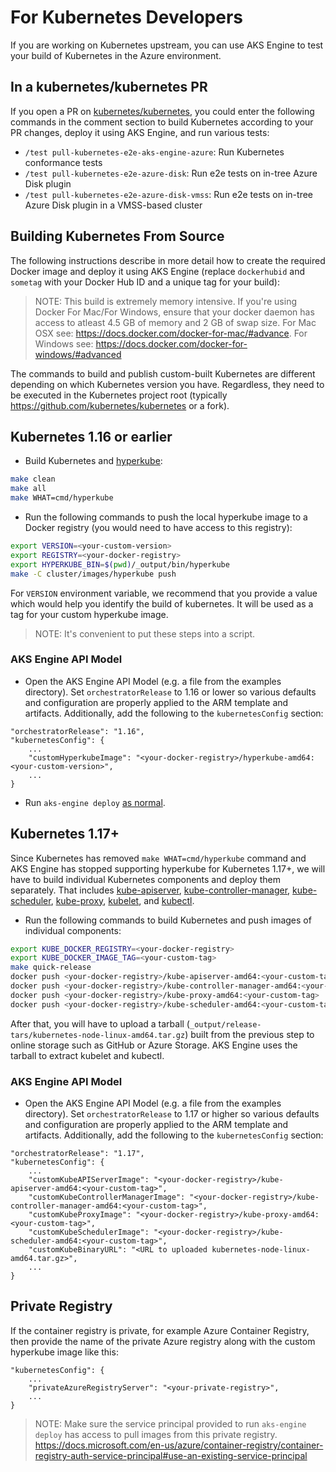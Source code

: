 # For Kubernetes Developers

If you are working on Kubernetes upstream, you can use AKS Engine to test your build of Kubernetes in the Azure environment.

## In a kubernetes/kubernetes PR

If you open a PR on [kubernetes/kubernetes](https://github.com/kubernetes/kubernetes), you could enter the following commands in the comment section to build Kubernetes according to your PR changes, deploy it using AKS Engine, and run various tests:

* `/test pull-kubernetes-e2e-aks-engine-azure`: Run Kubernetes conformance tests
* `/test pull-kubernetes-e2e-azure-disk`: Run e2e tests on in-tree Azure Disk plugin
* `/test pull-kubernetes-e2e-azure-disk-vmss`:  Run e2e tests on in-tree Azure Disk plugin in a VMSS-based cluster

## Building Kubernetes From Source

The following instructions describe in more detail how to create the required Docker image and deploy it using AKS Engine (replace `dockerhubid` and `sometag` with your Docker Hub ID and a unique tag for your build):

> NOTE: This build is extremely memory intensive. If you're using Docker For Mac/For Windows, ensure that your docker daemon has access to atleast 4.5 GB of memory and 2 GB of swap size. For Mac OSX see: https://docs.docker.com/docker-for-mac/#advance. For Windows see: https://docs.docker.com/docker-for-windows/#advanced

The commands to build and publish custom-built Kubernetes are different depending on which Kubernetes version you have. Regardless, they need to be executed in the Kubernetes project root (typically https://github.com/kubernetes/kubernetes or a fork).

## Kubernetes 1.16 or earlier

* Build Kubernetes and [hyperkube](https://github.com/kubernetes/kubernetes/tree/master/cluster/images/hyperkube#hyperkube):

```bash
make clean
make all
make WHAT=cmd/hyperkube
```

* Run the following commands to push the local hyperkube image to a Docker registry (you would need to have access to this registry):

```bash
export VERSION=<your-custom-version>
export REGISTRY=<your-docker-registry>
export HYPERKUBE_BIN=$(pwd)/_output/bin/hyperkube
make -C cluster/images/hyperkube push
```

For `VERSION` environment variable, we recommend that you provide a value which would help you identify the build of kubernetes. It will be used as a tag for your custom hyperkube image.

> NOTE: It's convenient to put these steps into a script.

### AKS Engine API Model

* Open the AKS Engine API Model (e.g. a file from the examples directory). Set `orchestratorRelease` to 1.16 or lower so various defaults and configuration are properly applied to the ARM template and artifacts. Additionally, add the following to the `kubernetesConfig` section:

```
"orchestratorRelease": "1.16",
"kubernetesConfig": {
    ...
    "customHyperkubeImage": "<your-docker-registry>/hyperkube-amd64:<your-custom-version>",
    ...
}
```

* Run `aks-engine deploy` [as normal](../tutorials/quickstart.md#deploy).

## Kubernetes 1.17+

Since Kubernetes has removed `make WHAT=cmd/hyperkube` command and AKS Engine has stopped supporting hyperkube for Kubernetes 1.17+, we will have to build individual Kubernetes components and deploy them separately. That includes [kube-apiserver](https://kubernetes.io/docs/reference/command-line-tools-reference/kube-apiserver/), [kube-controller-manager](https://kubernetes.io/docs/reference/command-line-tools-reference/kube-controller-manager/), [kube-scheduler](https://kubernetes.io/docs/reference/command-line-tools-reference/kube-scheduler/), [kube-proxy](https://kubernetes.io/docs/reference/command-line-tools-reference/kube-proxy/), [kubelet](https://kubernetes.io/docs/reference/command-line-tools-reference/kubelet/), and [kubectl](https://kubernetes.io/docs/reference/kubectl/overview/).

* Run the following commands to build Kubernetes and push images of individual components:

```bash
export KUBE_DOCKER_REGISTRY=<your-docker-registry>
export KUBE_DOCKER_IMAGE_TAG=<your-custom-tag>
make quick-release
docker push <your-docker-registry>/kube-apiserver-amd64:<your-custom-tag>
docker push <your-docker-registry>/kube-controller-manager-amd64:<your-custom-tag>
docker push <your-docker-registry>/kube-proxy-amd64:<your-custom-tag>
docker push <your-docker-registry>/kube-scheduler-amd64:<your-custom-tag>
```

After that, you will have to upload a tarball (`_output/release-tars/kubernetes-node-linux-amd64.tar.gz`) built from the previous step to online storage such as GitHub or Azure Storage. AKS Engine uses the tarball to extract kubelet and kubectl.

### AKS Engine API Model

* Open the AKS Engine API Model (e.g. a file from the examples directory). Set `orchestratorRelease` to 1.17 or higher so various defaults and configuration are properly applied to the ARM template and artifacts. Additionally, add the following to the `kubernetesConfig` section:

```
"orchestratorRelease": "1.17",
"kubernetesConfig": {
    ...
    "customKubeAPIServerImage": "<your-docker-registry>/kube-apiserver-amd64:<your-custom-tag>",
    "customKubeControllerManagerImage": "<your-docker-registry>/kube-controller-manager-amd64:<your-custom-tag>",
    "customKubeProxyImage": "<your-docker-registry>/kube-proxy-amd64:<your-custom-tag>",
    "customKubeSchedulerImage": "<your-docker-registry>/kube-scheduler-amd64:<your-custom-tag>",
    "customKubeBinaryURL": "<URL to uploaded kubernetes-node-linux-amd64.tar.gz>",
    ...
}
```

## Private Registry

If the container registry is private, for example Azure Container Registry, then provide the name of the private Azure registry along with the custom hyperkube image like this:

```
"kubernetesConfig": {
    ...
    "privateAzureRegistryServer": "<your-private-registry>",
    ...
}
```

> NOTE: Make sure the service principal provided to run `aks-engine deploy` has access to pull images from this private registry. https://docs.microsoft.com/en-us/azure/container-registry/container-registry-auth-service-principal#use-an-existing-service-principal
